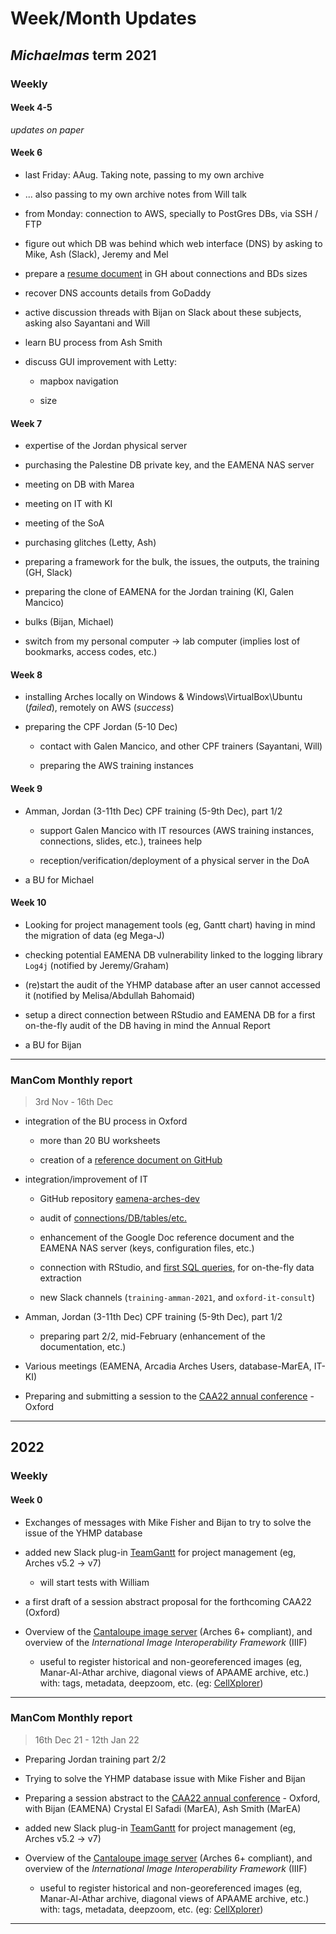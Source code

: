 # Week/Month Updates

## *Michaelmas* term 2021

### Weekly

#### Week 4-5

*updates on paper*

#### Week 6

* last Friday: AAug. Taking note, passing to my own archive

* ... also passing to my own archive notes from Will talk

* from Monday: connection to AWS, specially to PostGres DBs, via SSH / FTP

* figure out which DB was behind which web interface (DNS) by asking to Mike, Ash (Slack), Jeremy and Mel

* prepare a [resume document](https://github.com/eamena-oxford/eamena-arches-dev/blob/main/check/check.md#checks) in GH about connections and BDs sizes

* recover DNS accounts details from GoDaddy 

* active discussion threads with Bijan on Slack about these subjects, asking also Sayantani and Will

* learn BU process from Ash Smith

* discuss GUI improvement with Letty:

  - mapbox navigation
  
  - size
  
#### Week 7

* expertise of the Jordan physical server

* purchasing the Palestine DB private key, and the EAMENA NAS server

* meeting on DB with Marea

* meeting on IT with KI

* meeting of the SoA

* purchasing glitches (Letty, Ash)

* preparing a framework for the bulk, the issues, the outputs, the training (GH, Slack)

* preparing the clone of EAMENA for the Jordan training (KI, Galen Mancico)

* bulks (Bijan, Michael)

* switch from my personal computer -> lab computer (implies lost of bookmarks, access codes, etc.)

#### Week 8

* installing Arches locally on Windows & Windows\VirtualBox\Ubuntu (*failed*), remotely on AWS (*success*)

* preparing the CPF Jordan (5-10 Dec)

  - contact with Galen Mancico, and other CPF trainers (Sayantani, Will)
  
  - preparing the AWS training instances

#### Week 9

* Amman, Jordan (3-11th Dec) CPF training (5-9th Dec), part 1/2

  - support Galen Mancico with IT resources (AWS training instances, connections, slides, etc.), trainees help
  
  - reception/verification/deployment of a physical server in the DoA
  
* a BU for Michael

#### Week 10

* Looking for project management tools (eg, Gantt chart) having in mind the migration of data (eg Mega-J)

* checking potential EAMENA DB vulnerability linked to the logging library `Log4j` (notified by Jeremy/Graham)

* (re)start the audit of the YHMP database after an user cannot accessed it (notified by Melisa/Abdullah Bahomaid)

* setup a direct connection between RStudio and EAMENA DB for a first on-the-fly audit of the DB having in mind the Annual Report

* a BU for Bijan

---

### ManCom Monthly report
> 3rd Nov - 16th Dec

* integration of the BU process in Oxford

  - more than 20 BU worksheets
  
  - creation of a [reference document on GitHub](https://github.com/eamena-oxford/eamena-arches-dev/blob/main/output/bulk/BU.md#bulk-upload-bu--)
  
* integration/improvement of IT

  - GitHub repository [eamena-arches-dev](https://github.com/eamena-oxford/eamena-arches-dev#eamena-arches-dev)
  
  - audit of [connections/DB/tables/etc.](https://github.com/eamena-oxford/eamena-arches-dev/blob/main/check/check.md#checks)
  
  - enhancement of the Google Doc reference document and the EAMENA NAS server (keys, configuration files, etc.)
  
  - connection with RStudio, and [first SQL queries](https://github.com/eamena-oxford/eamena-arches-dev/tree/main/select), for on-the-fly data extraction
  
  - new Slack channels (`training-amman-2021`, and `oxford-it-consult`)
  
* Amman, Jordan (3-11th Dec) CPF training (5-9th Dec), part 1/2

  - preparing part 2/2, mid-February (enhancement of the documentation, etc.)

* Various meetings (EAMENA, Arcadia Arches Users, database-MarEA, IT-KI)

* Preparing and submitting a session to the [CAA22 annual conference](https://2022.caaconference.org/call-for-sessions/) - Oxford


---

## 2022

### Weekly

#### Week 0

* Exchanges of messages with Mike Fisher and Bijan to try to solve the issue of the YHMP database

* added new Slack plug-in [TeamGantt](https://www.teamgantt.com/) for project management (eg, Arches v5.2 -> v7)

  - will start tests with William

* a first draft of a session abstract proposal for the forthcoming CAA22 (Oxford)

* Overview of the [Cantaloupe image server](https://cantaloupe-project.github.io/) (Arches 6+ compliant), and overview of the *International Image Interoperability Framework* (IIIF) 

  - useful to register historical and non-georeferenced images (eg, Manar-Al-Athar archive, diagonal views of APAAME archive, etc.) with: tags, metadata, deepzoom, etc. (eg: [CellXplorer](https://courses.edx.org/courses/course-v1:HarvardX+MCB64.1x+2T2016/d16e07a5cec442eeb7cd9dfcb695dce0/))

---

### ManCom Monthly report
> 16th Dec 21 - 12th Jan 22

* Preparing Jordan training part 2/2

* Trying to solve the YHMP database issue with Mike Fisher and Bijan

* Preparing a session abstract to the [CAA22 annual conference](https://2022.caaconference.org/call-for-sessions/) - Oxford, with Bijan  (EAMENA) Crystal El Safadi (MarEA), Ash Smith (MarEA)

* added new Slack plug-in [TeamGantt](https://www.teamgantt.com/) for project management (eg, Arches v5.2 -> v7)

* Overview of the [Cantaloupe image server](https://cantaloupe-project.github.io/) (Arches 6+ compliant), and overview of the *International Image Interoperability Framework* (IIIF) 

  - useful to register historical and non-georeferenced images (eg, Manar-Al-Athar archive, diagonal views of APAAME archive, etc.) with: tags, metadata, deepzoom, etc. (eg: [CellXplorer](https://courses.edx.org/courses/course-v1:HarvardX+MCB64.1x+2T2016/d16e07a5cec442eeb7cd9dfcb695dce0/))

---


